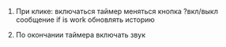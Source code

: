 1. При клике:
включаться таймер
меняться кнопка
?вкл/выкл сообщение
if is work обновлять историю 

2. По окончании таймера
включать звук
